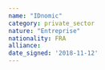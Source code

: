 ```yaml
---
name: "IDnomic"
category: private_sector
nature: "Entreprise"
nationality: FRA
alliance: 
date_signed: '2018-11-12'
---
```

    